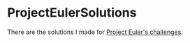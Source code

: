 # ProjectEulerSolutions
There are the solutions I made for [Project Euler's challenges](https://projecteuler.net/archives). 

